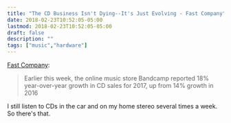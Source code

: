 ```yaml
---
title: "The CD Business Isn't Dying--It's Just Evolving - Fast Company"
date: 2018-02-23T10:52:05-05:00
lastmod: 2018-02-23T10:52:05-05:00
draft: false
description: ""
tags: ["music","hardware"]
---
```


[Fast Company](https://www.fastcompany.com/40532455/the-cd-business-isnt-dying-its-just-evolving):

> Earlier this week, the online music store Bandcamp reported 18% year-over-year growth in CD sales for 2017, up from 14% growth in 2016


I still listen to CDs in the car and on my home stereo several times a week. So there's that.
